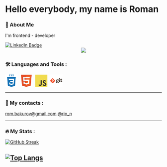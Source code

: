 # Hello everybody, my name is Roman

### 🙋 About Me
I'm frontend - developer
<div id="badges">
<a href="https://www.linkedin.com/in/roman-bakurov/">
  <img src="https://img.shields.io/badge/LinkedIn-blue?style=for-the-badge&logo=linkedin&logoColor=white" alt="LinkedIn Badge"/>
  </a>
</div>

<div id="header" align="center">
  <img src="https://i.giphy.com/media/https://i.giphy.com/media/v1.Y2lkPTc5MGI3NjExNHF3bGMwZjMwbGxscnE1dWZtbzZzcTB1cDU3cGNiMTk2dW4xejFsZSZlcD12MV9pbnRlcm5hbF9naWZfYnlfaWQmY3Q9cw/fvx95jkua5th3YeThr/giphy.gif" width="100"/>
</div>

### :hammer_and_wrench: Languages and Tools :
<div>
 <img src="https://github.com/devicons/devicon/blob/master/icons/css3/css3-plain-wordmark.svg"  title="CSS3" alt="CSS" width="40" height="40"/>&nbsp;
  <img src="https://github.com/devicons/devicon/blob/master/icons/html5/html5-original.svg" title="HTML5" alt="HTML" width="40" height="40"/>&nbsp;
  <img src="https://github.com/devicons/devicon/blob/master/icons/javascript/javascript-original.svg" title="JavaScript" alt="JavaScript" width="40" height="40"/>&nbsp;
   <img src="https://github.com/devicons/devicon/blob/master/icons/git/git-original-wordmark.svg" title="Git" **alt="Git" width="40" height="40"/>
</div>

---
### 🤙 My contacts :

rom.bakurov@gmail.com
[@rio_n](http://t-do.ru/rio_n "Telegram channel")

---
### :fire: My Stats :
[![GitHub Streak](http://github-readme-streak-stats.herokuapp.com?user=Riolight&theme=dark&background=000000)](https://git.io/streak-stats)

[![Top Langs](https://github-readme-stats.vercel.app/api/top-langs/?username=Riolight)](https://github.com/anuraghazra/github-readme-stats)
---
